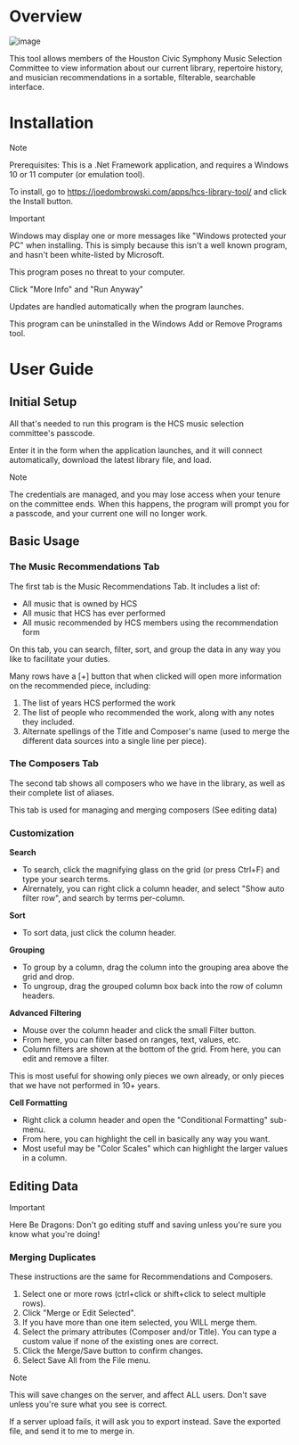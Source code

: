 # Overview
![image](https://github.com/clarinetJWD/HCS-Library-Tool/assets/71787034/bff88dfc-4de8-4bfd-8c20-ee194342f1be)

This tool allows members of the Houston Civic Symphony Music Selection Committee to view information about our current library, repertoire history, and musician recommendations in a sortable, filterable, searchable interface.

# Installation
> [!NOTE]
> Prerequisites: This is a .Net Framework application, and requires a Windows 10 or 11 computer (or emulation tool).

To install, go to https://joedombrowski.com/apps/hcs-library-tool/ and click the Install button.

> [!IMPORTANT]
> Windows may display one or more messages like "Windows protected your PC" when installing. This is simply because this isn't a well known program, and hasn't been white-listed by Microsoft.
>
> This program poses no threat to your computer.
>
> Click "More Info" and "Run Anyway"

Updates are handled automatically when the program launches.

This program can be uninstalled in the Windows Add or Remove Programs tool.

# User Guide
## Initial Setup

All that's needed to run this program is the HCS music selection committee's passcode. 

Enter it in the form when the application launches, and it will connect automatically, download the latest library file, and load.

> [!NOTE]
> The credentials are managed, and you may lose access when your tenure on the committee ends. When this happens, the program will prompt you for a passcode, and your current one will no longer work.

## Basic Usage

### The Music Recommendations Tab
The first tab is the Music Recommendations Tab. It includes a list of:
- All music that is owned by HCS
- All music that HCS has ever performed
- All music recommended by HCS members using the recommendation form

On this tab, you can search, filter, sort, and group the data in any way you like to facilitate your duties.

Many rows have a [+] button that when clicked will open more information on the recommended piece, including:
1. The list of years HCS performed the work
2. The list of people who recommended the work, along with any notes they included.
3. Alternate spellings of the Title and Composer's name (used to merge the different data sources into a single line per piece).

### The Composers Tab
The second tab shows all composers who we have in the library, as well as their complete list of aliases.

This tab is used for managing and merging composers (See editing data)

### Customization
**Search**
* To search, click the magnifying glass on the grid (or press Ctrl+F) and type your search terms.
* Alrernately, you can right click a column header, and select "Show auto filter row", and search by terms per-column.

**Sort**
* To sort data, just click the column header.

**Grouping**
* To group by a column, drag the column into the grouping area above the grid and drop.
* To ungroup, drag the grouped column box back into the row of column headers.

**Advanced Filtering**
* Mouse over the column header and click the small Filter button.
* From here, you can filter based on ranges, text, values, etc.
* Column filters are shown at the bottom of the grid. From here, you can edit and remove a filter.

This is most useful for showing only pieces we own already, or only pieces that we have not performed in 10+ years.

**Cell Formatting**
* Right click a column header and open the "Conditional Formatting" sub-menu.
* From here, you can highlight the cell in basically any way you want.
* Most useful may be "Color Scales" which can highlight the larger values in a column.

## Editing Data
> [!IMPORTANT]
> Here Be Dragons: Don't go editing stuff and saving unless you're sure you know what you're doing!

### Merging Duplicates
These instructions are the same for Recommendations and Composers.
1. Select one or more rows (ctrl+click or shift+click to select multiple rows).
2. Click "Merge or Edit Selected".
3. If you have more than one item selected, you WILL merge them.
4. Select the primary attributes (Composer and/or Title). You can type a custom value if none of the existing ones are correct.
5. Click the Merge/Save button to confirm changes.
6. Select Save All from the File menu.
> [!NOTE]
> This will save changes on the server, and affect ALL users. Don't save unless you're sure what you see is correct.
>
> If a server upload fails, it will ask you to export instead. Save the exported file, and send it to me to merge in.

